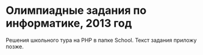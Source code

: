 Олимпиадные задания по информатике, 2013 год
============
Решения школьного тура на PHP в папке School. 
Текст задания приложу позже.